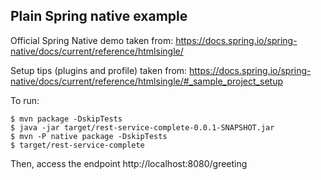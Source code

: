 ## Plain Spring native example 

Official Spring Native demo taken from:
https://docs.spring.io/spring-native/docs/current/reference/htmlsingle/

Setup tips (plugins and profile) taken from:
https://docs.spring.io/spring-native/docs/current/reference/htmlsingle/#_sample_project_setup

To run:
```
$ mvn package -DskipTests
$ java -jar target/rest-service-complete-0.0.1-SNAPSHOT.jar
$ mvn -P native package -DskipTests
$ target/rest-service-complete
```

Then, access the endpoint http://localhost:8080/greeting
